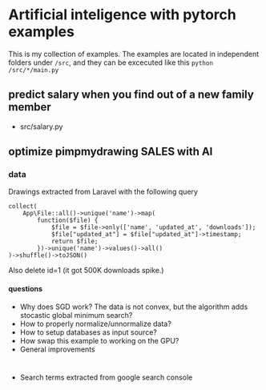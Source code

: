 # Artificial inteligence with pytorch examples
This is my collection of examples. The examples are located in independent folders under ```/src```, and they can be excecuted like this ```python /src/*/main.py```

## predict salary when you find out of a new family member
* src/salary.py

## optimize pimpmydrawing SALES with AI

### data
Drawings extracted from Laravel with the following query

```
collect(
    App\File::all()->unique('name')->map(
        function($file) {
            $file = $file->only(['name', 'updated_at', 'downloads']);
            $file["updated_at"] = $file["updated_at"]->timestamp;
            return $file;
        })->unique('name')->values()->all()
)->shuffle()->toJSON()
```
Also delete id=1 (it got 500K downloads spike.)

#### questions
* Why does SGD work? The data is not convex, but the algorithm adds stocastic global minimum search?
* How to properly normalize/unnormalize data?
* How to setup databases as input source?
* How swap this example to working on the GPU?
* General improvements


#

* Search terms extracted from google search console

